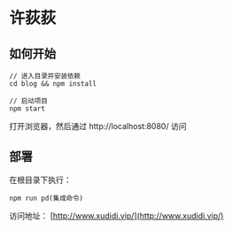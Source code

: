 # 许荻荻

## 如何开始
```
// 进入目录并安装依赖
cd blog && npm install

// 启动项目
npm start
```
打开浏览器，然后通过 http://localhost:8080/ 访问

## 部署
在根目录下执行：
```
npm run pd(集成命令)
```
访问地址：
[http://www.xudidi.vip/](http://www.xudidi.vip/)
